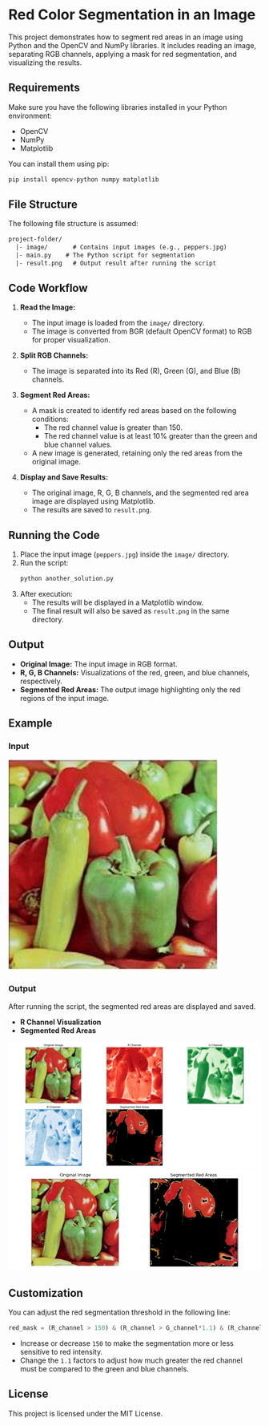 # Red Color Segmentation in an Image

This project demonstrates how to segment red areas in an image using Python and the OpenCV and NumPy libraries. It includes reading an image, separating RGB channels, applying a mask for red segmentation, and visualizing the results.

## Requirements

Make sure you have the following libraries installed in your Python environment:

- OpenCV
- NumPy
- Matplotlib

You can install them using pip:
```bash
pip install opencv-python numpy matplotlib
```

## File Structure

The following file structure is assumed:
```
project-folder/
  |- image/       # Contains input images (e.g., peppers.jpg)
  |- main.py    # The Python script for segmentation
  |- result.png   # Output result after running the script
```

## Code Workflow

1. **Read the Image:**
   - The input image is loaded from the `image/` directory.
   - The image is converted from BGR (default OpenCV format) to RGB for proper visualization.

2. **Split RGB Channels:**
   - The image is separated into its Red (R), Green (G), and Blue (B) channels.

3. **Segment Red Areas:**
   - A mask is created to identify red areas based on the following conditions:
     - The red channel value is greater than 150.
     - The red channel value is at least 10% greater than the green and blue channel values.
   - A new image is generated, retaining only the red areas from the original image.

4. **Display and Save Results:**
   - The original image, R, G, B channels, and the segmented red area image are displayed using Matplotlib.
   - The results are saved to `result.png`.

## Running the Code

1. Place the input image (`peppers.jpg`) inside the `image/` directory.
2. Run the script:
   ```bash
   python another_solution.py
   ```
3. After execution:
   - The results will be displayed in a Matplotlib window.
   - The final result will also be saved as `result.png` in the same directory.

## Output

- **Original Image:** The input image in RGB format.
- **R, G, B Channels:** Visualizations of the red, green, and blue channels, respectively.
- **Segmented Red Areas:** The output image highlighting only the red regions of the input image.

## Example

### Input
![Input Image](image/peppers.jpg)

### Output
After running the script, the segmented red areas are displayed and saved.

- **R Channel Visualization**
- **Segmented Red Areas**

![Result](another_solution_output.png)
![Compare](Comparing%20Original%20image%20and%20Segmented%20Red%20Areas.png)

## Customization

You can adjust the red segmentation threshold in the following line:
```python
red_mask = (R_channel > 150) & (R_channel > G_channel*1.1) & (R_channel > B_channel*1.1)
```
- Increase or decrease `150` to make the segmentation more or less sensitive to red intensity.
- Change the `1.1` factors to adjust how much greater the red channel must be compared to the green and blue channels.

## License

This project is licensed under the MIT License.

